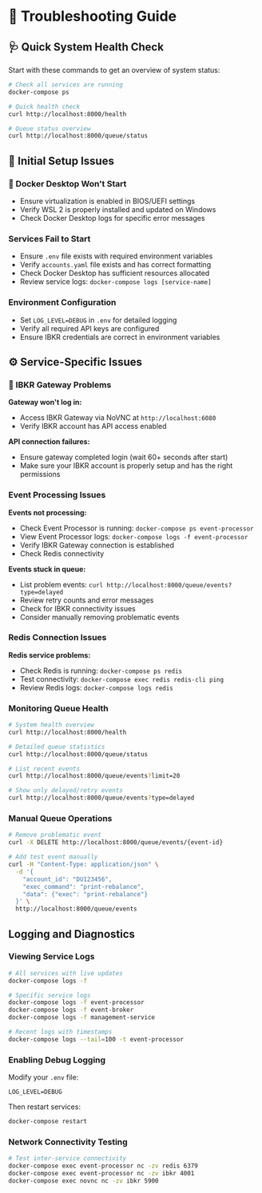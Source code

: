# 🔧 Troubleshooting Guide

## 🩺 Quick System Health Check

Start with these commands to get an overview of system status:

```bash
# Check all services are running
docker-compose ps

# Quick health check
curl http://localhost:8000/health

# Queue status overview
curl http://localhost:8000/queue/status
```

## 🚀 Initial Setup Issues

### 🐳 Docker Desktop Won't Start
- Ensure virtualization is enabled in BIOS/UEFI settings
- Verify WSL 2 is properly installed and updated on Windows
- Check Docker Desktop logs for specific error messages

### Services Fail to Start
- Ensure `.env` file exists with required environment variables
- Verify `accounts.yaml` file exists and has correct formatting  
- Check Docker Desktop has sufficient resources allocated
- Review service logs: `docker-compose logs [service-name]`

### Environment Configuration
- Set `LOG_LEVEL=DEBUG` in `.env` for detailed logging
- Verify all required API keys are configured
- Ensure IBKR credentials are correct in environment variables

## ⚙️ Service-Specific Issues

### 🏦 IBKR Gateway Problems

**Gateway won't log in:**
- Access IBKR Gateway via NoVNC at `http://localhost:6080` 
- Verify IBKR account has API access enabled

**API connection failures:**
- Ensure gateway completed login (wait 60+ seconds after start)
- Make sure your IBKR account is properly setup and has the right permissions

### Event Processing Issues

**Events not processing:**
- Check Event Processor is running: `docker-compose ps event-processor`
- View Event Processor logs: `docker-compose logs -f event-processor` 
- Verify IBKR Gateway connection is established
- Check Redis connectivity

**Events stuck in queue:**
- List problem events: `curl http://localhost:8000/queue/events?type=delayed`
- Review retry counts and error messages
- Check for IBKR connectivity issues
- Consider manually removing problematic events

### Redis Connection Issues

**Redis service problems:**
- Check Redis is running: `docker-compose ps redis`
- Test connectivity: `docker-compose exec redis redis-cli ping`
- Review Redis logs: `docker-compose logs redis`


### Monitoring Queue Health

```bash
# System health overview
curl http://localhost:8000/health

# Detailed queue statistics
curl http://localhost:8000/queue/status

# List recent events
curl http://localhost:8000/queue/events?limit=20

# Show only delayed/retry events
curl http://localhost:8000/queue/events?type=delayed
```

### Manual Queue Operations

```bash
# Remove problematic event
curl -X DELETE http://localhost:8000/queue/events/{event-id}

# Add test event manually
curl -H "Content-Type: application/json" \
  -d '{
    "account_id": "DU123456", 
    "exec_command": "print-rebalance",
    "data": {"exec": "print-rebalance"}
  }' \
  http://localhost:8000/queue/events
```

## Logging and Diagnostics

### Viewing Service Logs

```bash
# All services with live updates
docker-compose logs -f

# Specific service logs
docker-compose logs -f event-processor
docker-compose logs -f event-broker
docker-compose logs -f management-service

# Recent logs with timestamps  
docker-compose logs --tail=100 -t event-processor
```

### Enabling Debug Logging

Modify your `.env` file:
```
LOG_LEVEL=DEBUG
```

Then restart services:
```bash
docker-compose restart
```

### Network Connectivity Testing

```bash
# Test inter-service connectivity
docker-compose exec event-processor nc -zv redis 6379
docker-compose exec event-processor nc -zv ibkr 4001
docker-compose exec novnc nc -zv ibkr 5900
```

